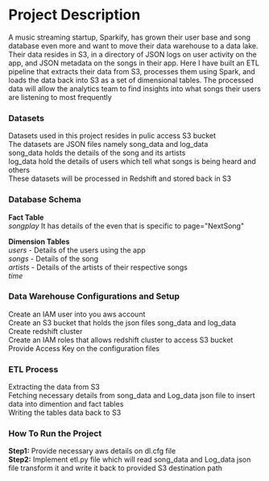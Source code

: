 # Project Description
A music streaming startup, Sparkify, has grown their user base and song database even more and want to move their data warehouse to a data lake. Their data resides in S3, in a directory of JSON logs on user activity on the app, and JSON metadata on the songs in their app. Here I have built an ETL pipeline that extracts their data from S3, processes them using Spark, and loads the data back into S3 as a set of dimensional tables. The processed data will allow the analytics team to find insights into what songs their users are listening to most frequently


### Datasets
Datasets used in this project resides in pulic access S3 bucket\
The datasets are JSON files namely song_data and log_data\
song_data holds the details of the song and its artists\
log_data hold the details of users which tell what songs is being heard and others\
These datasets will be processed in Redshift and stored back in S3


### Database Schema
**Fact Table**\
*songplay* It has details of the even that is specific to page="NextSong"

**Dimension Tables**\
*users* - Details of the users using the app\
*songs* - Details of the song\
*artists* - Details of the artists of their respective songs\
*time*


### Data Warehouse Configurations and Setup
Create an IAM user into you aws account\
Create an S3 bucket that holds the json files song_data and log_data\
Create redshift cluster\
Create an IAM roles that allows redshift cluster to access S3 bucket\
Provide Access Key on the configuration files


### ETL Process
Extracting the data from S3\
Fetching necessary details from song_data and Log_data json file to insert data into dimention and fact tables\
Writing the tables data back to S3


### How To Run the Project
**Step1:** Provide necessary aws details on dl.cfg file\
**Step2:** Implement etl.py file which will read song_data and Log_data json file transform it and write it back to provided S3 destination path

